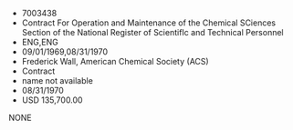 * 7003438
* Contract For Operation and Maintenance of the     Chemical SCiences Section of the National         Register of ScientifIc and Technical Personnel
* ENG,ENG
* 09/01/1969,08/31/1970
* Frederick Wall, American Chemical Society (ACS)
* Contract
*   name not available
* 08/31/1970
* USD 135,700.00

NONE